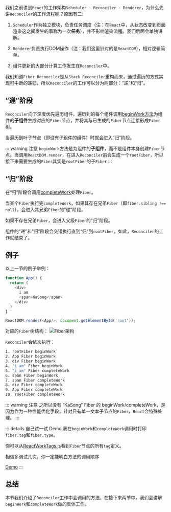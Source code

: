 我们之前讲到`React`的工作架构`Scheduler - Reconciler - Renderer`，为什么先讲`Reconciler`的工作流程呢？原因有二:

1. `Scheduler`作为独立模块，负责任务调度（注：在`React`中，从状态改变到页面渲染这之间发生的事称为一次**任务**），并不影响渲染流程。我们后面会单独讲解。

2. `Renderer`负责执行DOM操作（注：我们这里针对的是`ReactDOM`），相对逻辑简单。

3. 组件更新的大部分计算工作发生在`Reconciler`中。

我们知道`Fiber Reconciler`是从`Stack Reconciler`重构而来，通过遍历的方式实现可中断的递归，所以`Reconciler`的工作可以分为两部分：“递”和“归”。

## “递”阶段

`Reconciler`向下深度优先遍历组件，遍历到的每个组件调用[beginWork方法](https://github.com/facebook/react/blob/master/packages/react-reconciler/src/ReactFiberBeginWork.new.js#L3040)为组件的**子组件**生成对应的`Fiber`节点，并将其与已生成的`Fiber`节点连接形成`Fiber`树。

当遍历到叶子节点（即没有子组件的组件）时就会进入“归”阶段。

::: warning 注意
`beginWork`方法是为组件的**子组件**，而不是组件本身创建`Fiber`节点。当调用`ReactDOM.render`，在进入`Reconciler`前会生成一个`rootFiber`，所以接下来需要生成的`Fiber`其实是`rootFiber`的子`Fiber`
:::


## “归”阶段

在“归”阶段会调用[completeWork](https://github.com/facebook/react/blob/master/packages/react-reconciler/src/ReactFiberCompleteWork.new.js#L652)处理`Fiber`。

当某个`Fiber`执行完`completeWork`，如果其存在兄弟`Fiber`（即`fiber.sibling !== null`），会进入其兄弟`Fiber`的“递”阶段。

如果不存在兄弟`Fiber`，会进入父级`Fiber`的“归”阶段。

组件的“递”和“归”阶段会交错执行直到“归”到`rootFiber`。如此，`Reconciler`的工作就结束了。

## 例子

以上一节的例子举例：

```js
function App() {
  return (
    <div>
      i am
      <span>KaSong</span>
    </div>
  )
}

ReactDOM.render(<App/>, document.getElementById('root'));
```
对应的`Fiber`树结构：
<img :src="$withBase('/img/fiber.png')" alt="Fiber架构">

`Reconciler`会依次执行：

```sh
1. rootFiber beginWork
2. App Fiber beginWork
3. div Fiber beginWork
4. "i am" Fiber beginWork
5. "i am" Fiber completeWork
6. span Fiber beginWork
7. span Fiber completeWork
8. div Fiber completeWork
9. App Fiber completeWork
10. rootFiber completeWork
```

::: warning 注意
之所以没有 “KaSong” Fiber 的 beginWork/completeWork，是因为作为一种性能优化手段，针对只有单一文本子节点的`Fiber`，`React`会特殊处理。
:::

::: details 自己试一试 Demo
我在`beginWork`和`completeWork`调用时打印`fiber.tag`和`fiber.type`。

你可以从[ReactWorkTags.js](https://github.com/facebook/react/blob/master/packages/react-reconciler/src/ReactWorkTags.js)看到`Fiber`节点的所有`tag`定义。

相信多调试几次，你一定能明白方法的调用顺序

[Demo](https://code.h5jun.com/kexev/edit?html,js,console,output)
:::

## 总结

本节我们介绍了`Reconciler`工作中会调用的方法。在接下来两节中，我们会讲解`beginWork`和`completeWork`做的具体工作。